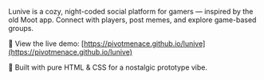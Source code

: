 Lunive is a cozy, night-coded social platform for gamers — inspired by the old Moot app.
Connect with players, post memes, and explore game-based groups.

🚀 View the live demo: [https://pivotmenace.github.io/lunive](https://pivotmenace.github.io/lunive)

👾 Built with pure HTML & CSS for a nostalgic prototype vibe.
